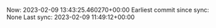 Now: 2023-02-09 13:43:25.460270+00:00 Earliest commit since sync: None Last sync: 2023-02-09 11:49:12+00:00
